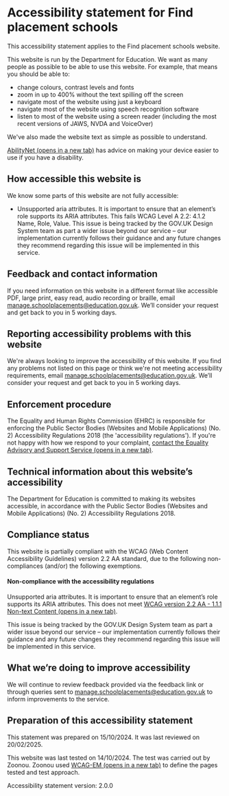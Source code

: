 # Accessibility statement for Find placement schools

This accessibility statement applies to the Find placement schools website.

This website is run by the Department for Education. We want as many people as possible to be able to use this website. For example, that means you should be able to:

-   change colours, contrast levels and fonts
-   zoom in up to 400% without the text spilling off the screen
-   navigate most of the website using just a keyboard
-   navigate most of the website using speech recognition software
-   listen to most of the website using a screen reader (including the most recent versions of JAWS, NVDA and VoiceOver)

We've also made the website text as simple as possible to understand.

<a href="https://mcmw.abilitynet.org.uk/" target="_blank" rel="noopener">AbilityNet (opens in a new tab)</a> has advice on making your device easier to use if you have a disability.

## How accessible this website is

We know some parts of this website are not fully accessible:

-  Unsupported aria attributes. It is important to ensure that an element’s role supports its ARIA attributes. This fails WCAG Level A 2.2: 4.1.2 Name, Role, Value. This issue is being tracked by the GOV.UK Design System team as part a wider issue beyond our service – our implementation currently follows their guidance and any future changes they recommend regarding this issue will be implemented in this service.

## Feedback and contact information

If you need information on this website in a different format like accessible PDF, large print, easy read, audio recording or braille, email [manage.schoolplacements@education.gov.uk](mailto:manage.schoolplacements@education.gov.uk). We’ll consider your request and get back to you in 5 working days.

## Reporting accessibility problems with this website

We're always looking to improve the accessibility of this website. If you find any problems not listed on this page or think we're not meeting accessibility requirements, email [manage.schoolplacements@education.gov.uk](mailto:manage.schoolplacements@education.gov.uk). We’ll consider your request and get back to you in 5 working days.

## Enforcement procedure

The Equality and Human Rights Commission (EHRC) is responsible for enforcing the Public Sector Bodies (Websites and Mobile Applications) (No. 2) Accessibility Regulations 2018 (the 'accessibility regulations'). If you're not happy with how we respond to your complaint, <a href="https://www.equalityadvisoryservice.com/" target="_blank" rel="noopener">contact the Equality Advisory and Support Service (opens in a new tab)</a>.

## Technical information about this website’s accessibility

The Department for Education is committed to making its websites accessible, in accordance with the Public Sector Bodies (Websites and Mobile Applications) (No. 2) Accessibility Regulations 2018.

## Compliance status

This website is partially compliant with the WCAG (Web Content Accessibility Guidelines) version 2.2 AA standard, due to the following non-compliances (and/or) the following exemptions.

#### Non-compliance with the accessibility regulations

Unsupported aria attributes. It is important to ensure that an element’s role supports its ARIA attributes. This does not meet <a href="https://www.w3.org/TR/UNDERSTANDING-WCAG20/text-equiv-all.html" target="_blank" rel="noopener">WCAG version 2.2 AA - 1.1.1 Non-text Content (opens in a new tab)</a>.

This issue is being tracked by the GOV.UK Design System team as part a wider issue beyond our service – our implementation currently follows their guidance and any future changes they recommend regarding this issue will be implemented in this service.

## What we’re doing to improve accessibility

We will continue to review feedback provided via the feedback link or through queries sent to [manage.schoolplacements@education.gov.uk](mailto:manage.schoolplacements@education.gov.uk) to inform improvements to the service.

## Preparation of this accessibility statement

This statement was prepared on 15/10/2024. It was last reviewed on 20/02/2025.

This website was last tested on 14/10/2024. The test was carried out by Zoonou. Zoonou used <a href="https://www.w3.org/TR/WCAG-EM/" target="_blank" rel="noopener">WCAG-EM (opens in a new tab)</a> to define the pages tested and test approach.

Accessibility statement version: 2.0.0
